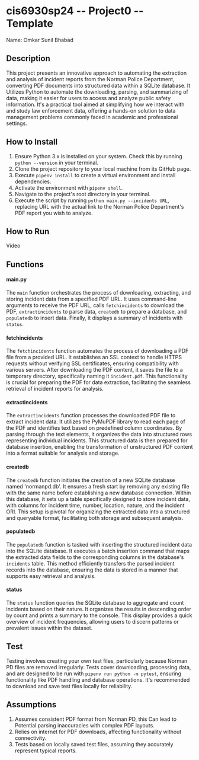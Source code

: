 # cis6930sp24 -- Project0 -- Template

Name: Omkar Sunil Bhabad

## Description 
This project presents an innovative approach to automating the extraction and analysis of incident reports from the Norman Police Department, converting PDF documents into structured data within a SQLite database. It Utilizes Python to automate the downloading, parsing, and summarizing of data, making it easier for users to access and analyze public safety information. It's a practical tool aimed at simplifying how we interact with and study law enforcement data, offering a hands-on solution to data management problems commonly faced in academic and professional settings.

## How to Install
1. Ensure Python 3.x is installed on your system. Check this by running `python --version` in your terminal.
2. Clone the project repository to your local machine from its GitHub page.
3. Execute `pipenv install` to create a virtual environment and install dependencies.
4. Activate the environment with `pipenv shell`.
5. Navigate to the project's root directory in your terminal.
6. Execute the script by running `python main.py --incidents URL`, replacing URL with the actual link to the Norman Police Department's PDF report you wish to analyze.

## How to Run
Video

## Functions
#### main.py 
The `main` function orchestrates the process of downloading, extracting, and storing incident data from a specified PDF URL. It uses command-line arguments to receive the PDF URL, calls `fetchincidents` to download the PDF, `extractincidents` to parse data, `createdb` to prepare a database, and `populatedb` to insert data. Finally, it displays a summary of incidents with `status`.

#### fetchincidents 
The `fetchincidents` function automates the process of downloading a PDF file from a provided URL. It establishes an SSL context to handle HTTPS requests without verifying SSL certificates, ensuring compatibility with various servers. After downloading the PDF content, it saves the file to a temporary directory, specifically naming it `incident.pdf`. This functionality is crucial for preparing the PDF for data extraction, facilitating the seamless retrieval of incident reports for analysis.

#### extractincidents 
The `extractincidents` function processes the downloaded PDF file to extract incident data. It utilizes the PyMuPDF library to read each page of the PDF and identifies text based on predefined column coordinates. By parsing through the text elements, it organizes the data into structured rows representing individual incidents. This structured data is then prepared for database insertion, enabling the transformation of unstructured PDF content into a format suitable for analysis and storage.

#### createdb 
The `createdb` function initiates the creation of a new SQLite database named 'normanpd.db'. It ensures a fresh start by removing any existing file with the same name before establishing a new database connection. Within this database, it sets up a table specifically designed to store incident data, with columns for incident time, number, location, nature, and the incident ORI. This setup is pivotal for organizing the extracted data into a structured and queryable format, facilitating both storage and subsequent analysis.

#### populatedb 
The `populatedb` function is tasked with inserting the structured incident data into the SQLite database. It executes a batch insertion command that maps the extracted data fields to the corresponding columns in the database's `incidents` table. This method efficiently transfers the parsed incident records into the database, ensuring the data is stored in a manner that supports easy retrieval and analysis.

#### status 
The `status` function queries the SQLite database to aggregate and count incidents based on their nature. It organizes the results in descending order by count and prints a summary to the console. This display provides a quick overview of incident frequencies, allowing users to discern patterns or prevalent issues within the dataset.

## Test 
Testing involves creating your own test files, particularly because Norman PD files are removed irregularly. Tests cover downloading, processing data, and are designed to be run with `pipenv run python -m pytest`, ensuring functionality like PDF handling and database operations. It's recommended to download and save test files locally for reliability.

## Assumptions
1. Assumes consistent PDF format from Norman PD, this Can lead to Potential parsing inaccuracies with complex PDF layouts.
2. Relies on internet for PDF downloads, affecting functionality without connectivity.
3. Tests based on locally saved test files, assuming they accurately represent typical reports.
